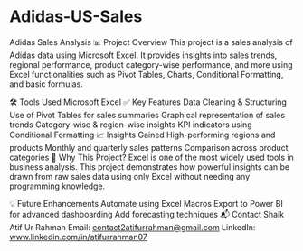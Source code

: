 # Adidas-US-Sales
Adidas Sales Analysis
📊 Project Overview
This project is a sales analysis of Adidas data using Microsoft Excel. It provides insights into sales trends, regional performance, product category-wise performance, and more using Excel functionalities such as Pivot Tables, Charts, Conditional Formatting, and basic formulas.

🛠 Tools Used
Microsoft Excel
✅ Key Features
Data Cleaning & Structuring
Use of Pivot Tables for sales summaries
Graphical representation of sales trends
Category-wise & region-wise insights
KPI indicators using Conditional Formatting
📈 Insights Gained
High-performing regions and products
Monthly and quarterly sales patterns
Comparison across product categories
📌 Why This Project?
Excel is one of the most widely used tools in business analysis. This project demonstrates how powerful insights can be drawn from raw sales data using only Excel without needing any programming knowledge.

💡 Future Enhancements
Automate using Excel Macros
Export to Power BI for advanced dashboarding
Add forecasting techniques
📬 Contact
Shaik Atif Ur Rahman
Email: contact2atifurrahman@gmail.com
LinkedIn: www.linkedin.com/in/atifurrahman07
